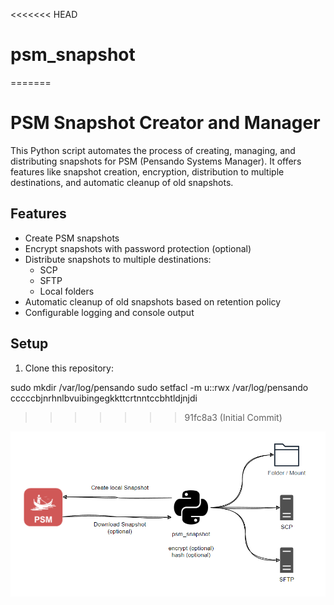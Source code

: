 <<<<<<< HEAD
# psm_snapshot
=======
# PSM Snapshot Creator and Manager

This Python script automates the process of creating, managing, and distributing snapshots for PSM (Pensando Systems Manager). It offers features like snapshot creation, encryption, distribution to multiple destinations, and automatic cleanup of old snapshots.

## Features

- Create PSM snapshots
- Encrypt snapshots with password protection (optional)
- Distribute snapshots to multiple destinations:
  - SCP
  - SFTP
  - Local folders
- Automatic cleanup of old snapshots based on retention policy
- Configurable logging and console output

## Setup
1. Clone this repository:

sudo mkdir /var/log/pensando
sudo setfacl -m u:<USER>:rwx /var/log/pensando
cccccbjnrhnlbvuibingegkkttcrtnntccbhtldjnjdi
>>>>>>> 91fc8a3 (Initial Commit)

![](https://github.com/Max1211/Images/blob/main/psm_snapshot.png)
